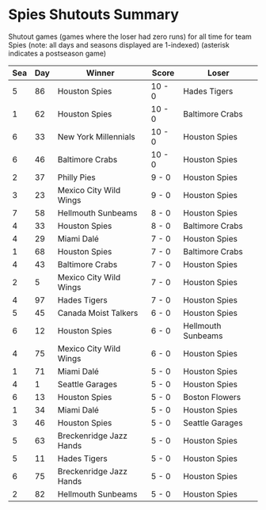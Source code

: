 # Spies Shutouts Summary



Shutout games (games where the loser had zero runs) for all time for team Spies (note: all days and seasons displayed are 1-indexed) (asterisk indicates a postseason game)


| Sea | Day | Winner | Score | Loser | 
| ------ |------ |------ |------ |------ |
| 5 | 86 | Houston Spies | 10 - 0 | Hades Tigers | 
| 1 | 62 | Houston Spies | 10 - 0 | Baltimore Crabs | 
| 6 | 33 | New York Millennials | 10 - 0 | Houston Spies | 
| 6 | 46 | Baltimore Crabs | 10 - 0 | Houston Spies | 
| 2 | 37 | Philly Pies | 9 - 0 | Houston Spies | 
| 3 | 23 | Mexico City Wild Wings | 9 - 0 | Houston Spies | 
| 7 | 58 | Hellmouth Sunbeams | 8 - 0 | Houston Spies | 
| 4 | 33 | Houston Spies | 8 - 0 | Baltimore Crabs | 
| 4 | 29 | Miami Dalé | 7 - 0 | Houston Spies | 
| 1 | 68 | Houston Spies | 7 - 0 | Baltimore Crabs | 
| 4 | 43 | Baltimore Crabs | 7 - 0 | Houston Spies | 
| 2 | 5 | Mexico City Wild Wings | 7 - 0 | Houston Spies | 
| 4 | 97 | Hades Tigers | 7 - 0 | Houston Spies | 
| 5 | 45 | Canada Moist Talkers | 6 - 0 | Houston Spies | 
| 6 | 12 | Houston Spies | 6 - 0 | Hellmouth Sunbeams | 
| 4 | 75 | Mexico City Wild Wings | 6 - 0 | Houston Spies | 
| 1 | 71 | Miami Dalé | 5 - 0 | Houston Spies | 
| 4 | 1 | Seattle Garages | 5 - 0 | Houston Spies | 
| 6 | 13 | Houston Spies | 5 - 0 | Boston Flowers | 
| 1 | 34 | Miami Dalé | 5 - 0 | Houston Spies | 
| 3 | 46 | Houston Spies | 5 - 0 | Seattle Garages | 
| 5 | 63 | Breckenridge Jazz Hands | 5 - 0 | Houston Spies | 
| 5 | 11 | Hades Tigers | 5 - 0 | Houston Spies | 
| 6 | 75 | Breckenridge Jazz Hands | 5 - 0 | Houston Spies | 
| 2 | 82 | Hellmouth Sunbeams | 5 - 0 | Houston Spies | 


